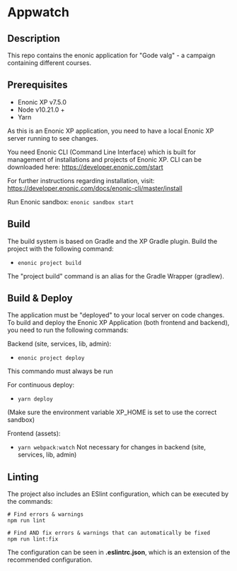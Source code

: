 # Appwatch

## Description
This repo contains the enonic application for "Gode valg" - a campaign containing different courses.

## Prerequisites

* Enonic XP v7.5.0
* Node v10.21.0 +
* Yarn

As this is an Enonic XP application, you need to have a local Enonic XP server running to see changes.

You need Enonic CLI (Command Line Interface) which is built for management of installations and projects of Enonic XP. 
CLI can be downloaded here: https://developer.enonic.com/start

For further instructions regarding installation, visit:
https://developer.enonic.com/docs/enonic-cli/master/install

Run Enonic sandbox:
```enonic sandbox start```

## Build
The build system is based on Gradle and the XP Gradle plugin.
Build the project with the following command:
* ```enonic project build```

The "project build" command is an alias for the Gradle Wrapper (gradlew).

## Build & Deploy
The application must be "deployed" to your local server on code changes.
To build and deploy the Enonic XP Application (both frontend and backend), you need to run the following commands:

Backend (site, services, lib, admin):
* ```enonic project deploy```

This commando must always be run

For continuous deploy:
* ```yarn deploy```

(Make sure the environment variable XP_HOME is set to use the correct sandbox)

Frontend (assets):
* ```yarn webpack:watch```
Not necessary for changes in backend (site, services, lib, admin)


## Linting
The project also includes an ESlint configuration, which can be executed by the commands:
```
# Find errors & warnings
npm run lint

# Find AND fix errors & warnings that can automatically be fixed
npm run lint:fix
```
The configuration can be seen in **.eslintrc.json**, which is an extension of the recommended configuration.
